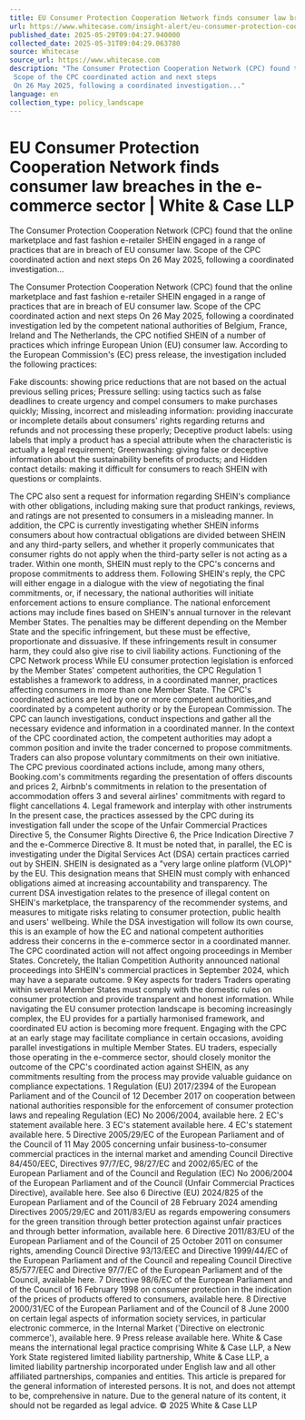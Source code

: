 ```yaml
---
title: EU Consumer Protection Cooperation Network finds consumer law breaches in the e-commerce sector | White & Case LLP
url: https://www.whitecase.com/insight-alert/eu-consumer-protection-cooperation-network-finds-consumer-law-breaches-e-commerce
published_date: 2025-05-29T09:04:27.940000
collected_date: 2025-05-31T09:04:29.063780
source: Whitecase
source_url: https://www.whitecase.com
description: "The Consumer Protection Cooperation Network (CPC) found that the online marketplace and fast fashion e-retailer SHEIN engaged in a range of practices that are in breach of EU consumer law. 
 Scope of the CPC coordinated action and next steps 
 On 26 May 2025, following a coordinated investigation..."
language: en
collection_type: policy_landscape
---
```


# EU Consumer Protection Cooperation Network finds consumer law breaches in the e-commerce sector | White & Case LLP

The Consumer Protection Cooperation Network (CPC) found that the online marketplace and fast fashion e-retailer SHEIN engaged in a range of practices that are in breach of EU consumer law. 
 Scope of the CPC coordinated action and next steps 
 On 26 May 2025, following a coordinated investigation...

The Consumer Protection Cooperation Network (CPC) found that the online marketplace and fast fashion e-retailer SHEIN engaged in a range of practices that are in breach of EU consumer law. 
 Scope of the CPC coordinated action and next steps 
 On 26 May 2025, following a coordinated investigation led by the competent national authorities of Belgium, France, Ireland and The Netherlands, the CPC notified SHEIN of a number of practices which infringe European Union (EU) consumer law. According to the European Commission's (EC) press release, the investigation included the following practices: 
 
 Fake discounts: showing price reductions that are not based on the actual previous selling prices; 
 Pressure selling: using tactics such as false deadlines to create urgency and compel consumers to make purchases quickly; 
 Missing, incorrect and misleading information: providing inaccurate or incomplete details about consumers' rights regarding returns and refunds and not processing these properly; 
 Deceptive product labels: using labels that imply a product has a special attribute when the characteristic is actually a legal requirement; 
 Greenwashing: giving false or deceptive information about the sustainability benefits of products; and 
 Hidden contact details: making it difficult for consumers to reach SHEIN with questions or complaints. 
 
 The CPC also sent a request for information regarding SHEIN's compliance with other obligations, including making sure that product rankings, reviews, and ratings are not presented to consumers in a misleading manner. In addition, the CPC is currently investigating whether SHEIN informs consumers about how contractual obligations are divided between SHEIN and any third-party sellers, and whether it properly communicates that consumer rights do not apply when the third-party seller is not acting as a trader. 
 Within one month, SHEIN must reply to the CPC's concerns and propose commitments to address them. Following SHEIN's reply, the CPC will either engage in a dialogue with the view of negotiating the final commitments, or, if necessary, the national authorities will initiate enforcement actions to ensure compliance. The national enforcement actions may include fines based on SHEIN's annual turnover in the relevant Member States. The penalties may be different depending on the Member State and the specific infringement, but these must be effective, proportionate and dissuasive. If these infringements result in consumer harm, they could also give rise to civil liability actions. 
 Functioning of the CPC Network process 
 While EU consumer protection legislation is enforced by the Member States' competent authorities, the CPC Regulation 1 establishes a framework to address, in a coordinated manner, practices affecting consumers in more than one Member State. The CPC's coordinated actions are led by one or more competent authorities,and coordinated by a competent authority or by the European Commission. 
 The CPC can launch investigations, conduct inspections and gather all the necessary evidence and information in a coordinated manner. In the context of the CPC coordinated action, the competent authorities may adopt a common position and invite the trader concerned to propose commitments. Traders can also propose voluntary commitments on their own initiative. 
 The CPC previous coordinated actions include, among many others, Booking.com's commitments regarding the presentation of offers discounts and prices 2, Airbnb's commitments in relation to the presentation of accommodation offers 3 and several airlines' commitments with regard to flight cancellations 4. 
 Legal framework and interplay with other instruments 
 In the present case, the practices assessed by the CPC during its investigation fall under the scope of the Unfair Commercial Practices Directive 5, the Consumer Rights Directive 6, the Price Indication Directive 7 and the e-Commerce Directive 8. 
 It must be noted that, in parallel, the EC is investigating under the Digital Services Act (DSA) certain practices carried out by SHEIN. SHEIN is designated as a "very large online platform (VLOP)" by the EU. This designation means that SHEIN must comply with enhanced obligations aimed at increasing accountability and transparency. The current DSA investigation relates to the presence of illegal content on SHEIN's marketplace, the transparency of the recommender systems, and measures to mitigate risks relating to consumer protection, public health and users' wellbeing. While the DSA investigation will follow its own course, this is an example of how the EC and national competent authorities address their concerns in the e-commerce sector in a coordinated manner. 
 The CPC coordinated action will not affect ongoing proceedings in Member States. Concretely, the Italian Competition Authority announced national proceedings into SHEIN's commercial practices in September 2024, which may have a separate outcome. 9 
 Key aspects for traders 
 Traders operating within several Member States must comply with the domestic rules on consumer protection and provide transparent and honest information. While navigating the EU consumer protection landscape is becoming increasingly complex, the EU provides for a partially harmonised framework, and coordinated EU action is becoming more frequent. Engaging with the CPC at an early stage may facilitate compliance in certain occasions, avoiding parallel investigations in multiple Member States. 
 EU traders, especially those operating in the e-commerce sector, should closely monitor the outcome of the CPC's coordinated action against SHEIN, as any commitments resulting from the process may provide valuable guidance on compliance expectations. 
 1 Regulation (EU) 2017/2394 of the European Parliament and of the Council of 12 December 2017 on cooperation between national authorities responsible for the enforcement of consumer protection laws and repealing Regulation (EC) No 2006/2004, available here. 2 EC's statement available here. 3 EC's statement available here. 4 EC's statement available here. 5 Directive 2005/29/EC of the European Parliament and of the Council of 11 May 2005 concerning unfair business-to-consumer commercial practices in the internal market and amending Council Directive 84/450/EEC, Directives 97/7/EC, 98/27/EC and 2002/65/EC of the European Parliament and of the Council and Regulation (EC) No 2006/2004 of the European Parliament and of the Council (Unfair Commercial Practices Directive), available here. See also 6 Directive (EU) 2024/825 of the European Parliament and of the Council of 28 February 2024 amending Directives 2005/29/EC and 2011/83/EU as regards empowering consumers for the green transition through better protection against unfair practices and through better information, available here. 6 Directive 2011/83/EU of the European Parliament and of the Council of 25 October 2011 on consumer rights, amending Council Directive 93/13/EEC and Directive 1999/44/EC of the European Parliament and of the Council and repealing Council Directive 85/577/EEC and Directive 97/7/EC of the European Parliament and of the Council, available here. 7 Directive 98/6/EC of the European Parliament and of the Council of 16 February 1998 on consumer protection in the indication of the prices of products offered to consumers, available here. 8 Directive 2000/31/EC of the European Parliament and of the Council of 8 June 2000 on certain legal aspects of information society services, in particular electronic commerce, in the Internal Market ('Directive on electronic commerce'), available here. 9 Press release available here. 
 White &amp; Case means the international legal practice comprising White &amp; Case LLP, a New York State registered limited liability partnership, White &amp; Case LLP, a limited liability partnership incorporated under English law and all other affiliated partnerships, companies and entities. 
 This article is prepared for the general information of interested persons. It is not, and does not attempt to be, comprehensive in nature. Due to the general nature of its content, it should not be regarded as legal advice. 
 © 2025 White &amp; Case LLP